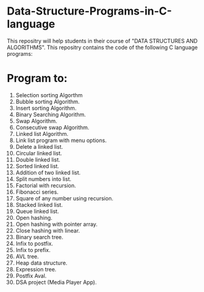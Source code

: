 # Data-Structure-Programs-in-C-language

This repositry will help students in their course of "DATA STRUCTURES AND ALGORITHMS". This repositry contains the code of the following C language programs:

Program to:
==========

1. Selection sorting Algorthm
2. Bubble sorting Algorithm.
3. Insert sorting Algorithm.
4. Binary Searching Algorithm.
5. Swap Algorithm.
6. Consecutive swap Algorithm.
7. Linked list Algorithm.
8. Link list program with menu options.
9. Delete a linked list.
10. Circular linked list.
11. Double linked list.
12. Sorted linked list.
13. Addition of two linked list.
14. Split numbers into list.
15. Factorial with recursion.
16. Fibonacci series.
17. Square of any number using recursion.
18. Stacked linked list.
19. Queue linked list.
20. Open hashing.
21. Open hashing with pointer array.
22. Close hashing with linear.
23. Binary search tree.
24. Infix to postfix.
25. Infix to prefix.
26. AVL tree.
27. Heap data structure.
28. Expression tree.
29. Postfix Aval.
30. DSA project (Media Player App).
